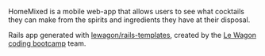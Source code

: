 HomeMixed is a mobile web-app that allows users to see what cocktails they can make from the spirits and ingredients they have at their disposal. 

Rails app generated with [lewagon/rails-templates](https://github.com/lewagon/rails-templates), created by the [Le Wagon coding bootcamp](https://www.lewagon.com) team.
